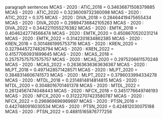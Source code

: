 paragraph
sentences
MCAS - 2020 : ATIC_2018 = 0.34636871508379885
MCAS - 2020 : ATIC_2020 = 0.3236009732360098
MCAS - 2020 : ATIC_2022 = 0.375
MCAS - 2020 : DIVA_2018 = 0.28464419475655434
MCAS - 2020 : DIVA_2020 = 0.29894736842105263
MCAS - 2020 : DIVA_2022 = 0.3442211055276382
MCAS - 2020 : EMTK_2018 = 0.4046242774566474
MCAS - 2020 : EMTK_2020 = 0.4508670520231214
MCAS - 2020 : EMTK_2022 = 0.3142201834862385
MCAS - 2020 : KREN_2018 = 0.3014861995753716
MCAS - 2020 : KREN_2020 = 0.32794457274826794
MCAS - 2020 : KREN_2022 = 0.41577060931899645
MCAS - 2020 : MCAS_2018 = 0.25757575757575757
MCAS - 2020 : MCAS_2020 = 0.2975206611570248
MCAS - 2020 : MCAS_2022 = 0.26363636363636367
MCAS - 2020 : MLPT_2018 = 0.4971428571428571
MCAS - 2020 : MLPT_2020 = 0.3848314606741573
MCAS - 2020 : MLPT_2022 = 0.3796033994334278
MCAS - 2020 : MTDL_2018 = 0.2314814814814815
MCAS - 2020 : MTDL_2020 = 0.3048016701461378
MCAS - 2020 : MTDL_2022 = 0.26124567474048443
MCAS - 2020 : NFCX_2018 = 0.3451776649746193
MCAS - 2020 : NFCX_2020 = 0.31222707423580787
MCAS - 2020 : NFCX_2022 = 0.296969696969697
MCAS - 2020 : PTSN_2018 = 0.4427480916030534
MCAS - 2020 : PTSN_2020 = 0.424812030075188
MCAS - 2020 : PTSN_2022 = 0.48815165876777256
